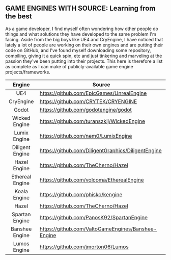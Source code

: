 GAME ENGINES WITH SOURCE: Learning from the best
-----------------------------------

As a game developer, I find myself often wondering how other people do things and what solutions they have developed to the same problem I'm facing. Aside from the big boys like UE4 and CryEngine, I have noticed that lately a lot of people are working on their own engines and are putting their code on GitHub, and I've found myself downloading some repository, compiling, giving it a quick spin, etc and just tinkering and marveling at the passion they've been putting into their projects. This here is therefore a list as complete as I can make of publicly-available game engine projects/frameworks.

| Engine | Source |
| :---: | --- |
| UE4 | https://github.com/EpicGames/UnrealEngine |
| CryEngine | https://github.com/CRYTEK/CRYENGINE |
| Godot | https://github.com/godotengine/godot |
| Wicked Engine | https://github.com/turanszkij/WickedEngine |
| Lumix Engine | https://github.com/nem0/LumixEngine |
| Diligent Engine | https://github.com/DiligentGraphics/DiligentEngine |
| Hazel Engine | https://github.com/TheCherno/Hazel |
| Ethereal Engine | https://github.com/volcoma/EtherealEngine |
| Koala Engine | https://github.com/phisko/kengine |
| Hazel | https://github.com/TheCherno/Hazel |
| Spartan Engine | https://github.com/PanosK92/SpartanEngine |
| Banshee Engine | https://github.com/ValtoGameEngines/Banshee-Engine |
| Lumos Engine | https://github.com/jmorton06/Lumos |
